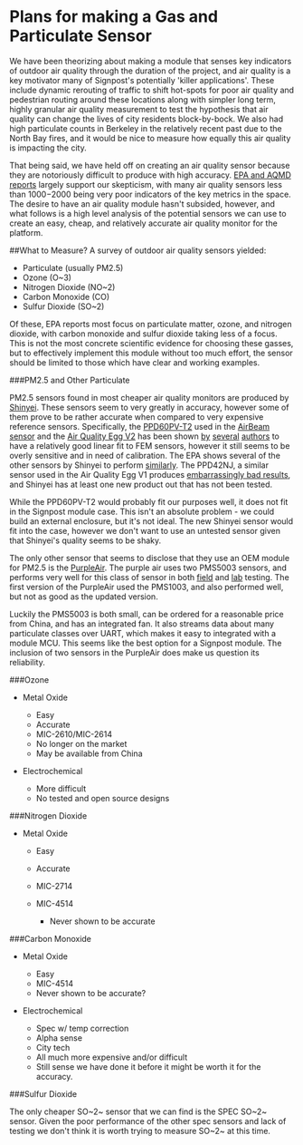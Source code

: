 Plans for making a Gas and Particulate Sensor
=============================================

We have been theorizing about making a module that senses key indicators
of outdoor air quality through the duration of the project, and air quality
is a key motivator many of Signpost's potentially 'killer applications'.
These include dynamic rerouting of traffic to shift hot-spots for poor 
air quality and pedestrian routing around these locations along with simpler
long term, highly granular air quality measurement to test the hypothesis
that air quality can change the lives of city residents block-by-bock. 
We also had high particulate counts in Berkeley in the relatively
recent past due to the North Bay fires, and it would be nice to measure
how equally this air quality is impacting the city.

That being said, we have held off on creating an air quality sensor because
they are notoriously difficult to produce with high accuracy. 
[EPA and AQMD reports](http://www.aqmd.gov/aq-spec/sensors)
largely support our skepticism, with many air quality sensors less than $1000-$2000
being very poor indicators of the key metrics in the space. The desire to have
an air quality module hasn't subsided, however, and what follows is a high level
analysis of the potential sensors we can use to create an easy, cheap, and
relatively accurate air quality monitor for the platform. 

##What to Measure?
A survey of outdoor air quality sensors yielded:
 - Particulate (usually PM2.5)
 - Ozone (O~3)
 - Nitrogen Dioxide (NO~2)
 - Carbon Monoxide (CO)
 - Sulfur Dioxide (SO~2)

Of these, EPA reports most focus on particulate matter, 
ozone, and nitrogen dioxide, with carbon monoxide and sulfur dioxide taking
less of a focus. This is not the most concrete scientific evidence for
choosing these gasses, but to effectively implement this module without
too much effort, the sensor should be limited to those which have clear and 
working examples.

###PM2.5 and  Other Particulate

PM2.5 sensors found in most cheaper air quality monitors are produced by
[Shinyei](http://www.shinyei.co.jp/stc/eng/optical/index.html). These
sensors seem to very greatly in accuracy, however some of them
prove to be rather accurate when compared to very expensive reference
sensors. Specifically, the [PPD60PV-T2](http://www.shinyei.co.jp/stc/eng/optical/main_ppd60pv.html)
used in the [AirBeam sensor](http://www.takingspace.org/aircasting/airbeam/)
and the [Air Quality Egg V2](https://airqualityegg.wickeddevice.com/)
has been shown 
[by](http://www.aqmd.gov/docs/default-source/aq-spec/field-evaluations/air-quality-egg-v2_pm---field-evaluation.pdf?sfvrsn=2) 
[several](https://www.atmos-meas-tech.net/9/5281/2016/amt-9-5281-2016-discussion.html) 
[authors](http://www.aqmd.gov/docs/default-source/aq-spec/field-evaluations/airbeam---field-evaluation.pdf?sfvrsn=4) 
to have a relatively good linear fit to FEM sensors, however it still seems
to be overly sensitive and in need of calibration. The EPA shows
several of the other sensors by Shinyei to perform 
[similarly](https://cfpub.epa.gov/si/si_public_record_report.cfm?dirEntryId=297517&simpleSearch=1&searchAll=EPA%2F600%2FR-14%2F464).
The PPD42NJ, a similar sensor used in the Air Quality Egg V1 produces 
[embarrassingly bad results](http://www.aqmd.gov/docs/default-source/aq-spec/field-evaluations/air-quality-egg-v1---field-evaluation.pdf?sfvrsn=17),
and Shinyei has at least one new product out that has not been tested.

While the PPD60PV-T2 would probably fit our purposes well, it does not
fit in the Signpost module case. This isn't an absolute problem - we could
build an external enclosure, but it's not ideal. The new Shinyei sensor
would fit into the case, however we don't want to use an untested sensor given
that Shinyei's quality seems to be shaky.

The only other sensor that seems to disclose that they use an OEM module for
PM2.5 is the [PurpleAir](https://www.purpleair.com/). The purple air uses two
PMS5003 sensors, and performs very well for this class of sensor 
in both 
[field](http://www.aqmd.gov/docs/default-source/aq-spec/field-evaluations/purple-air-pa-ii---field-evaluation.pdf?sfvrsn=4) and 
[lab](http://www.aqmd.gov/docs/default-source/aq-spec/laboratory-evaluations/purple-air-pa-ii---lab-evaluation.pdf?sfvrsn=4) testing.
The first version of the PurpleAir used the PMS1003, and also performed well, but not as good as the updated version.

Luckily the PMS5003 is both small, can be ordered for a reasonable price from China, and has an integrated fan. It
also streams data about many particulate classes over UART, which makes it easy to integrated with a module MCU.
This seems like the best option for a Signpost module. The inclusion of two sensors in the PurpleAir does make us
question its reliability.

###Ozone

- Metal Oxide
    - Easy
    - Accurate
    - MIC-2610/MIC-2614
    - No longer on the market
    - May be available from China

- Electrochemical
    - More difficult
    - No tested and open source designs

###Nitrogen Dioxide

- Metal Oxide
    - Easy
    - Accurate
    - MIC-2714

    - MIC-4514
        - Never shown to be accurate

###Carbon Monoxide

- Metal Oxide
    - Easy
    - MIC-4514
    - Never shown to be accurate?

- Electrochemical
    - Spec w/ temp correction
    - Alpha sense
    - City tech
    - All much more expensive and/or difficult
    - Still sense we have done it before it might be worth it for the accuracy.

###Sulfur Dioxide

The only cheaper SO~2~ sensor that we can find is the 
SPEC SO~2~ sensor. Given the poor performance of the other spec sensors and lack
of testing we don't think it is worth trying to measure SO~2~ at this time.

